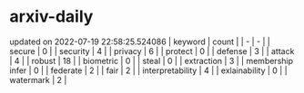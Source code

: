 # arxiv-daily
updated on 2022-07-19 22:58:25.524086
| keyword | count |
| - | - |
| secure | 0 |
| security | 4 |
| privacy | 6 |
| protect | 0 |
| defense | 3 |
| attack | 4 |
| robust | 18 |
| biometric | 0 |
| steal | 0 |
| extraction | 3 |
| membership infer | 0 |
| federate | 2 |
| fair | 2 |
| interpretability | 4 |
| exlainability | 0 |
| watermark | 2 |

